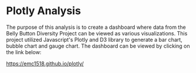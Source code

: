 # Plotly Analysis

The purpose of this analysis is to create a dashboard where data from the Belly Button Diversity Project can be viewed as various visualizations. This project utilized Javascript's Plotly and D3 library to generate a bar chart, bubble chart and gauge chart. The dashboard can be viewed by clicking on the link below:

https://emc1518.github.io/plotly/


 
